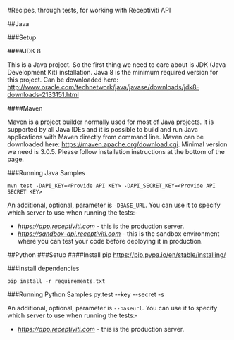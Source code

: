 #Recipes, through tests, for working with Receptiviti API

##Java

###Setup

####JDK 8

This is a Java project. So the first thing we need to care about is JDK (Java Development Kit) installation. Java 8 is the minimum required version for this project. Can be downloaded here: http://www.oracle.com/technetwork/java/javase/downloads/jdk8-downloads-2133151.html

####Maven

Maven is a project builder normally used for most of Java projects. It is supported by all Java IDEs and it is possible to build and run Java applications with Maven directly from command line. Maven can be downloaded here: https://maven.apache.org/download.cgi. Minimal version we need is 3.0.5. Please follow installation instructions at the bottom of the page.

###Running Java Samples


    mvn test -DAPI_KEY=<Provide API KEY> -DAPI_SECRET_KEY=<Provide API SECRET KEY>

An additional, optional, parameter is ```-DBASE_URL```. You can use it to specify which server to use when running the tests:-

- *https://app.receptiviti.com* - this is the production server.
- *https://sandbox-api.receptiviti.com* - this is the sandbox environment where you can test your code before deploying it in production.

##Python
###Setup
####Install pip
https://pip.pypa.io/en/stable/installing/

###Install dependencies

    pip install -r requirements.txt
    
###Running Python Samples
    py.test --key <Provide API KEY> --secret <Provide API SECRET KEY> -s


An additional, optional, parameter is ```--baseurl```. You can use it to specify which server to use when running the tests:-

- *https://app.receptiviti.com* - this is the production server.
